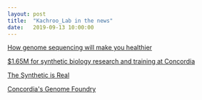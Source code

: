 ```yaml
---
layout: post
title:  "Kachroo_Lab in the news"
date:   2019-09-13 10:00:00
---
```

[How genome sequencing will make you healthier](https://www.concordia.ca/cunews/offices/vprgs/oor/2018/10/01/how-genome-sequencing-will-make-you-healthier.html)

[$1.65M for synthetic biology research and training at Concordia
](http://genomealberta.ca/genomics/165m-for-synthetic-biology-research-and-training-at-concordia.aspx)

[The Synthetic is Real
](http://www.concordia.ca/cunews/offices/vpaer/aar/2018/01/31/the-synthetic-is-real.html)

[Concordia's Genome Foundry
](https://www.youtube.com/watch?v=p7LuPaZuRBI)



